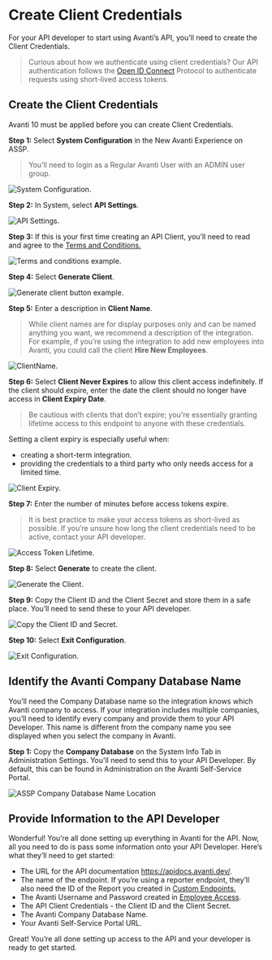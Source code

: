 # Create Client Credentials
For your API developer to start using Avanti’s API, you’ll need to create the Client Credentials.

<!-- theme: info -->
>Curious about how we authenticate using client credentials? Our API authentication follows the [Open ID Connect](https://openid.net/connect/) Protocol to authenticate requests using short-lived access tokens.

## Create the Client Credentials
Avanti 10 must be applied before you can create Client Credentials. 

**Step 1:** Select **System Configuration** in the New Avanti Experience on ASSP. 

<!-- theme: info -->
>You’ll need to login as a Regular Avanti User with an ADMIN user group.  

![System Configuration.](../assets/images/SyConfiguration.png)

**Step 2:** In System, select **API Settings**.

![API Settings.](../assets/images/APISettings.png)

**Step 3:** If this is your first time creating an API Client, you’ll need to read and agree to the [Terms and Conditions.](https://www.avanti.ca/api-terms-of-use)

![Terms and conditions example.](../assets/images/APITermsOfUse.png)

**Step 4:** Select **Generate Client**.

![Generate client button example.](../assets/images/GenerateClients.png)

**Step 5:** Enter a description in **Client Name**. 

<!-- theme: info -->
>While client names are for display purposes only and can be named anything you want, we recommend a description of the integration. 
For example, if you’re using the integration to add new employees into Avanti, you could call the client **Hire New Employees**. 

![ClientName.](../assets/images/ClientName.png)

**Step 6:** Select **Client Never Expires** to allow this client access indefinitely. If the client should expire, enter the date the client should no longer have access in **Client Expiry Date**. 

<!-- theme: info -->
>Be cautious with clients that don’t expire; you're essentially granting lifetime access to this endpoint to anyone with these credentials. 

Setting a client expiry is especially useful when:
- creating a short-term integration.
- providing the credentials to a third party who only needs access for a limited time.

![Client Expiry.](../assets/images/ClientExpiry.png)

**Step 7:** Enter the number of minutes before access tokens expire. 

<!-- theme: info -->
>It is best practice to make your access tokens as short-lived as possible. If you’re unsure how long the client credentials need to be active, contact your API developer. 

![Access Token Lifetime.](../assets/images/AccessTokenLifetime.png)

**Step 8:** Select **Generate** to create the client. 

![Generate the Client.](../assets/images/GenerateTheClient.png)

**Step 9:** Copy the Client ID and the Client Secret and store them in a safe place. You’ll need to send these to your API developer. 

![Copy the Client ID and Secret.](../assets/images/CopyClient.png)

**Step 10:** Select **Exit Configuration**. 

![Exit Configuration.](../assets/images/ExitConfig.png)

## Identify the Avanti Company Database Name
You’ll need the Company Database name so the integration knows which Avanti company to access. If your integration includes multiple companies, you’ll need to identify every company and provide them to your API Developer. This name is different from the company name you see displayed when you select the company in Avanti.

**Step 1:** Copy the **Company Database** on the System Info Tab in Administration Settings. You'll need to send this to your API Developer.
By default, this can be found in Administration on the Avanti Self-Service Portal. 

![ASSP Company Database Name Location](../assets/images/CompanyDatabaseName.png)

## Provide Information to the API Developer
Wonderful! You’re all done setting up everything in Avanti for the API. Now, all you need to do is pass some information onto your API Developer. Here’s what they’ll need to get started:
- The URL for the API documentation https://apidocs.avanti.dev/. 
- The name of the endpoint. If you’re using a reporter endpoint, they’ll also need the ID of the Report you created in [Custom Endpoints.](https://avanti.stoplight.io/docs/avanti-api/ZG9jOjgxNDM2NzE-custom-endpoints)
- The Avanti Username and Password created in [Employee Access](https://avanti.stoplight.io/docs/avanti-api/ZG9jOjgxNDM2NzA-employee-access). 
- The API Client Credentials - the Client ID and the Client Secret. 
- The Avanti Company Database Name.
- Your Avanti Self-Service Portal URL.

Great! You’re all done setting up access to the API and your developer is ready to get started. 